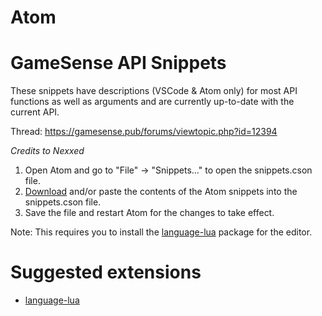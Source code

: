# Atom

# GameSense API Snippets

These snippets have descriptions (VSCode & Atom only) for most API functions as well as arguments and are currently up-to-date with the current API.

Thread: https://gamesense.pub/forums/viewtopic.php?id=12394

*Credits to Nexxed*

1. Open Atom and go to "File" -> "Snippets..." to open the snippets.cson file.
2. [Download](https://gamesense.pub/forums/viewtopic.php?id=12394) and/or paste the contents of the Atom snippets into the snippets.cson file.
3. Save the file and restart Atom for the changes to take effect.

Note: This requires you to install the [language-lua](https://atom.io/packages/language-lua) package for the editor.

# Suggested extensions

- [language-lua](https://atom.io/packages/language-lua)
